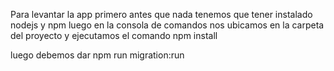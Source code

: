 Para levantar la app 
primero antes que nada tenemos que tener instalado nodejs y npm
luego en la consola de comandos nos ubicamos en la carpeta del proyecto y ejecutamos el comando npm install


luego debemos dar npm run migration:run